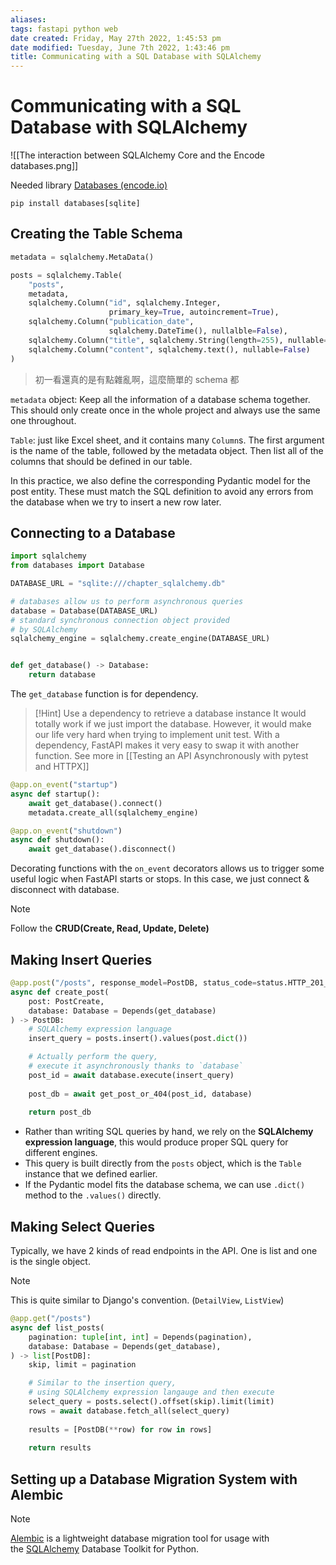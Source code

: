 ```yaml
---
aliases: 
tags: fastapi python web 
date created: Friday, May 27th 2022, 1:45:53 pm
date modified: Tuesday, June 7th 2022, 1:43:46 pm
title: Communicating with a SQL Database with SQLAlchemy
---
```


# Communicating with a SQL Database with SQLAlchemy

![[The interaction between SQLAlchemy Core and the Encode databases.png]]

Needed library [Databases (encode.io)](https://www.encode.io/databases/)

```shell
pip install databases[sqlite]
```

## Creating the Table Schema

```python
metadata = sqlalchemy.MetaData()

posts = sqlalchemy.Table(
    "posts",
    metadata,
    sqlalchemy.Column("id", sqlalchemy.Integer,
                      primary_key=True, autoincrement=True),
    sqlalchemy.Column("publication_date",
                      sqlalchemy.DateTime(), nullalble=False),
    sqlalchemy.Column("title", sqlalchemy.String(length=255), nullable=False),
    sqlalchemy.Column("content", sqlalchemy.text(), nullable=False)
)
```

> 初一看還真的是有點雜亂啊，這麼簡單的 schema 都

`metadata` object: Keep all the information of a database schema together. This should only create once in the whole project and always use the same one throughout.

`Table`: just like Excel sheet, and it contains many `Column`s. The first argument is the name of the table, followed by the metadata object. Then list all of the columns that should be defined in our table.

In this practice, we also define the corresponding Pydantic model for the post entity. These must match the SQL definition to avoid any errors from the database when we try to insert a new row later.

## Connecting to a Database

```python
import sqlalchemy
from databases import Database

DATABASE_URL = "sqlite:///chapter_sqlalchemy.db"

# databases allow us to perform asynchronous queries
database = Database(DATABASE_URL)
# standard synchronous connection object provided
# by SQLAlchemy
sqlalchemy_engine = sqlalchemy.create_engine(DATABASE_URL)


def get_database() -> Database:
    return database
```

The `get_database` function is for dependency.

> [!Hint] Use a dependency to retrieve a database instance
> It would totally work if we just import the database. However, it would make our life very hard when trying to implement unit test. With a dependency, FastAPI makes it very easy to swap it with another function. See more in [[Testing an API Asynchronously with pytest and HTTPX]]

```python
@app.on_event("startup")
async def startup():
    await get_database().connect()
    metadata.create_all(sqlalchemy_engine)

@app.on_event("shutdown")
async def shutdown():
    await get_database().disconnect()
```

Decorating functions with the `on_event` decorators allows us to trigger some useful logic when FastAPI starts or stops. In this case, we just connect & disconnect with database.

> [!Note]
> Follow the **CRUD(Create, Read, Update, Delete)**

## Making Insert Queries

```python
@app.post("/posts", response_model=PostDB, status_code=status.HTTP_201_CREATED)
async def create_post(
    post: PostCreate,
    database: Database = Depends(get_database)
) -> PostDB:
	# SQLAlchemy expression language
    insert_query = posts.insert().values(post.dict())

	# Actually perform the query,
	# execute it asynchronously thanks to `database`
    post_id = await database.execute(insert_query)
    
    post_db = await get_post_or_404(post_id, database)
    
    return post_db
```

- Rather than writing SQL queries by hand, we rely on the **SQLAlchemy expression language**, this would produce proper SQL query for different engines.
- This query is built directly from the `posts` object, which is the `Table` instance that we defined earlier.
- If the Pydantic model fits the database schema, we can use `.dict()` method to the `.values()` directly.

## Making Select Queries

Typically, we have 2 kinds of read endpoints in the API. One is list and one is the single object.

> [!Note]
> This is quite similar to Django's convention. (`DetailView`, `ListView`)

```python
@app.get("/posts")
async def list_posts(
    pagination: tuple[int, int] = Depends(pagination),
    database: Database = Depends(get_database),
) -> list[PostDB]:
    skip, limit = pagination

	# Similar to the insertion query, 
	# using SQLAlchemy expression langauge and then execute
    select_query = posts.select().offset(skip).limit(limit)
    rows = await database.fetch_all(select_query)
    
    results = [PostDB(**row) for row in rows]
    
    return results
```

## Setting up a Database Migration System with Alembic

> [!Note]
> [Alembic](https://alembic.sqlalchemy.org/en/latest/) is a lightweight database migration tool for usage with the [SQLAlchemy](https://www.sqlalchemy.org/) Database Toolkit for Python.

